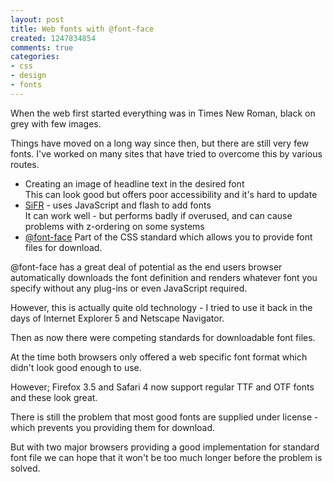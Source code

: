 ```yaml
---
layout: post
title: Web fonts with @font-face
created: 1247834854
comments: true
categories:
- css
- design
- fonts
---
```

<p>
When the web first started everything was in Times New Roman, black on grey with few images.
</p>
<p>
Things have moved on a long way since then, but there are still very few fonts. I've worked on many sites that have tried to overcome this by various routes.
</p>
<ul>
	<li>Creating an image of headline text in the desired font<br />
	This can look good but offers poor accessibility and it's hard to update</li>
	<li><a href="http://www.mikeindustries.com/blog/sifr/">SiFR</a> - uses JavaScript and flash to add fonts<br />
	It can work well - but performs badly if overused, and can cause problems with z-ordering on some systems</li>
	<li><a href="http://www.w3.org/TR/css3-fonts/#the-font-face-rule">@font-face</a> Part of the CSS standard which allows you to provide font files for download.</li>
</ul>
<p>
@font-face has a great deal of potential as the end users browser automatically downloads the font definition and renders whatever font you specify without any plug-ins or even JavaScript required.
</p>
<p>
However, this is actually quite old technology - I tried to use it back in the days of Internet Explorer 5 and Netscape Navigator.
</p>
<p>
Then as now there were competing standards for downloadable font files.
</p>
<p>
At the time both browsers only offered a web specific font format which didn't look good enough to use.
</p>
<p>
However; Firefox 3.5 and Safari 4 now support regular TTF and OTF fonts and these look great.
</p>
<p>
There is still the problem that most good fonts are supplied under license - which prevents you providing them for download. 
</p>
<p>
But with two major browsers providing a good implementation for standard font file we can hope that it won't be too much longer before the problem is solved. 
</p>
